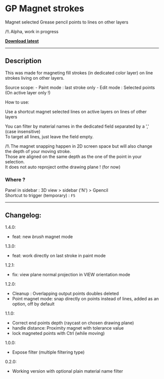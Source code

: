 # GP Magnet strokes

Magnet selected Grease pencil points to lines on other layers

/!\ Alpha, work in progress

**[Download latest](https://github.com/Pullusb/GP_magnet_strokes/archive/master.zip)**

<!-- ### [Demo Youtube]() -->

---  

## Description

This was made for magneting fill strokes (in dedicated color layer) on line strokes living on other layers.

Source scope:
    - Paint mode : last stroke only
    - Edit mode : Selected points (On active layer only !)

How to use:  

Use a shortcut magnet selected lines on active layers on lines of other layers

You can filter by material names in the dedicated field separated by a ',' (case insensitive)  
To target all lines, just leave the field empty.

/!\ The magnet snapping happen in 2D screen space but will also change the depth of your moving stroke.  
Those are aligned on the same depth as the one of the point in your selection.  
It does not auto reproject onthe drawing plane ! (for now)  

### Where ?

Panel in sidebar : 3D view > sidebar ('N') > Gpencil  
Shortcut to trigger (temporary) : `F5`

<!--
## Todo:
- resample on the fly
- resample shortcut ?
- authorize snapping on the same layer as option
- Brush mode... (complex, maybe on another version)
-  -->

<!-- ## Done
- Autoclean overlapping output points locations -->

---

## Changelog:

1.4.0:

- feat: new _brush_ magnet mode

1.3.0:

- feat: work directly on last stroke in paint mode

1.2.1:

- fix: view plane normal projection in VIEW orientation mode

1.2.0:

- Cleanup : Overlapping output points doubles deleted
- Point magnet mode: snap directly on points instead of lines, added as an option, off by default  

1.1.0:

- Correct end points depth (raycast on chosen drawing plane)
- handle distance: Proximity magnet with tolerance value
- lock magneted points with Ctrl (while moving)


1.0.0:

- Expose filter (multiple filtering type)

0.2.0:

- Working version with optional plain material name filter